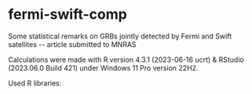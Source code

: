 # fermi-swift-comp
Some statistical remarks on GRBs jointly detected by Fermi and Swift satellites -- article submitted to MNRAS

Calculations were made with R version 4.3.1 (2023-06-16 ucrt) & RStudio (2023.06.0 Build 421) under Windows 11 Pro version 22H2.

Used R libraries:
